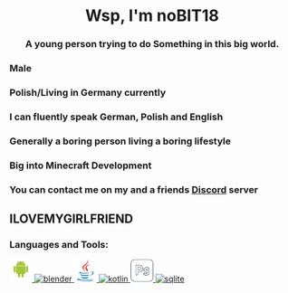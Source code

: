 <h1 align="center">Wsp, I'm noBIT18</h1>
<h3 align="center">A young person trying to do Something in this big world.</h3>

<h3 align="left">Male</h3>
<h3 align="left">Polish/Living in Germany currently</h3>
<h3 align="left">I can fluently speak German, Polish and English</h3>
<h3 align="left">Generally a boring person living a boring lifestyle</h3>
<h3 align="left">Big into Minecraft Development</h3>
<h3 align="left">You can contact me on my and a friends <a href="https://discord.gg/shnFvF7P" target="_blank">Discord</a> server</h3>
<p><h2> ILOVEMYGIRLFRIEND </h2></p>

<h3 align="left">Languages and Tools:</h3>
<p align="left"> <a href="https://developer.android.com" target="_blank" rel="noreferrer"> <img src="https://raw.githubusercontent.com/devicons/devicon/master/icons/android/android-original-wordmark.svg" alt="android" width="40" height="40"/> </a> <a href="https://www.blender.org/" target="_blank" rel="noreferrer"> <img src="https://download.blender.org/branding/community/blender_community_badge_white.svg" alt="blender" width="40" height="40"/> </a> <a href="https://www.java.com" target="_blank" rel="noreferrer"> <img src="https://raw.githubusercontent.com/devicons/devicon/master/icons/java/java-original.svg" alt="java" width="40" height="40"/> </a> <a href="https://kotlinlang.org" target="_blank" rel="noreferrer"> <img src="https://www.vectorlogo.zone/logos/kotlinlang/kotlinlang-icon.svg" alt="kotlin" width="40" height="40"/> </a> <a href="https://www.photoshop.com/en" target="_blank" rel="noreferrer"> <img src="https://raw.githubusercontent.com/devicons/devicon/master/icons/photoshop/photoshop-line.svg" alt="photoshop" width="40" height="40"/> </a> <a href="https://www.sqlite.org/" target="_blank" rel="noreferrer"> <img src="https://www.vectorlogo.zone/logos/sqlite/sqlite-icon.svg" alt="sqlite" width="40" height="40"/> </a> </p>

